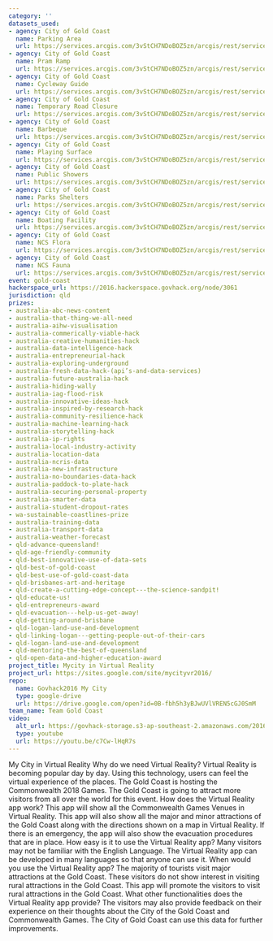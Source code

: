 ```yaml
---
category: ''
datasets_used:
- agency: City of Gold Coast
  name: Parking Area
  url: https://services.arcgis.com/3vStCH7NDoBOZ5zn/arcgis/rest/services/Parking_Area/FeatureServer/0
- agency: City of Gold Coast
  name: Pram Ramp
  url: https://services.arcgis.com/3vStCH7NDoBOZ5zn/arcgis/rest/services/Pram_Ramp/FeatureServer/0
- agency: City of Gold Coast
  name: Cycleway Guide
  url: https://services.arcgis.com/3vStCH7NDoBOZ5zn/arcgis/rest/services/Cycleway_Guide/FeatureServer/0
- agency: City of Gold Coast
  name: Temporary Road Closure
  url: https://services.arcgis.com/3vStCH7NDoBOZ5zn/arcgis/rest/services/Temporary_Road_Closure/FeatureServer/0
- agency: City of Gold Coast
  name: Barbeque
  url: https://services.arcgis.com/3vStCH7NDoBOZ5zn/arcgis/rest/services/Barbeque/FeatureServer/0
- agency: City of Gold Coast
  name: Playing Surface
  url: https://services.arcgis.com/3vStCH7NDoBOZ5zn/arcgis/rest/services/Playing_Surface/FeatureServer/0
- agency: City of Gold Coast
  name: Public Showers
  url: https://services.arcgis.com/3vStCH7NDoBOZ5zn/arcgis/rest/services/Public_Showers/FeatureServer/0
- agency: City of Gold Coast
  name: Parks Shelters
  url: https://services.arcgis.com/3vStCH7NDoBOZ5zn/arcgis/rest/services/Parks_Shelters/FeatureServer/0
- agency: City of Gold Coast
  name: Boating Facility
  url: https://services.arcgis.com/3vStCH7NDoBOZ5zn/arcgis/rest/services/Boating_Facility/FeatureServer/0
- agency: City of Gold Coast
  name: NCS Flora
  url: https://services.arcgis.com/3vStCH7NDoBOZ5zn/arcgis/rest/services/NCS_Flora/FeatureServer/0
- agency: City of Gold Coast
  name: NCS Fauna
  url: https://services.arcgis.com/3vStCH7NDoBOZ5zn/arcgis/rest/services/NCS_Fauna/FeatureServer/0
event: gold-coast
hackerspace_url: https://2016.hackerspace.govhack.org/node/3061
jurisdiction: qld
prizes:
- australia-abc-news-content
- australia-that-thing-we-all-need
- australia-aihw-visualisation
- australia-commerically-viable-hack
- australia-creative-humanities-hack
- australia-data-intelligence-hack
- australia-entrepreneurial-hack
- australia-exploring-underground
- australia-fresh-data-hack-(api’s-and-data-services)
- australia-future-australia-hack
- australia-hiding-wally
- australia-iag-flood-risk
- australia-innovative-ideas-hack
- australia-inspired-by-research-hack
- australia-community-resilience-hack
- australia-machine-learning-hack
- australia-storytelling-hack
- australia-ip-rights
- australia-local-industry-activity
- australia-location-data
- australia-ncris-data
- australia-new-infrastructure
- australia-no-boundaries-data-hack
- australia-paddock-to-plate-hack
- australia-securing-personal-property
- australia-smarter-data
- australia-student-dropout-rates
- wa-sustainable-coastlines-prize
- australia-training-data
- australia-transport-data
- australia-weather-forecast
- qld-advance-queensland!
- qld-age-friendly-community
- qld-best-innovative-use-of-data-sets
- qld-best-of-gold-coast
- qld-best-use-of-gold-coast-data
- qld-brisbanes-art-and-heritage
- qld-create-a-cutting-edge-concept---the-science-sandpit!
- qld-educate-us!
- qld-entrepreneurs-award
- qld-evacuation---help-us-get-away!
- qld-getting-around-brisbane
- qld-logan-land-use-and-development
- qld-linking-logan---getting-people-out-of-their-cars
- qld-logan-land-use-and-development
- qld-mentoring-the-best-of-queensland
- qld-open-data-and-higher-education-award
project_title: Mycity in Virtual Reality
project_url: https://sites.google.com/site/mycityvr2016/
repo:
  name: Govhack2016 My City
  type: google-drive
  url: https://drive.google.com/open?id=0B-fbh5h3yBJwUVlVREN5cGJ0SmM
team_name: Team Gold Coast
video:
  alt_url: https://govhack-storage.s3-ap-southeast-2.amazonaws.com/2016/my%20city.mp4
  type: youtube
  url: https://youtu.be/c7Cw-lHqR7s
---
```


My City in Virtual Reality
Why do we need Virtual Reality?
Virtual Reality is becoming popular day by day. Using this technology, users can feel the virtual experience of the places. The Gold Coast is hosting the Commonwealth 2018 Games. The Gold Coast is going to attract more visitors from all over the world for this event.
How does the Virtual Reality app work?
This app will show all the Commonwealth Games Venues in Virtual Reality. This app will also show all the major and minor attractions of the Gold Coast along with the directions shown on a map in Virtual Reality. If there is an emergency, the app will also show the evacuation procedures that are in place.
How easy is it to use the Virtual Reality app?
Many visitors may not be familiar with the English Language. The Virtual Reality app can be developed in many languages so that anyone can use it. 
When would you use the Virtual Reality app?
The majority of tourists visit major attractions at the Gold Coast. These visitors do not show interest in visiting rural attractions in the Gold Coast. This app will promote the visitors to visit rural attractions in the Gold Coast.
What other functionalities does the Virtual Reality app provide?
The visitors may also provide feedback on their experience on their thoughts about the City of the Gold Coast and Commonwealth Games.
The City of Gold Coast can use this data for further improvements.